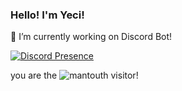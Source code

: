 ### Hello! I'm Yeci!
🔭 I’m currently working on Discord Bot!

[![Discord Presence](https://lanyard.cnrad.dev/api/283946584461410305)](https://discord.com/users/283946584461410305)

you are the ![mantou](https://moe-counter.glitch.me/get/@:yeci226)th visitor!
